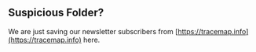## Suspicious Folder?
We are just saving our newsletter subscribers from [https://tracemap.info](https://tracemap.info) here.
